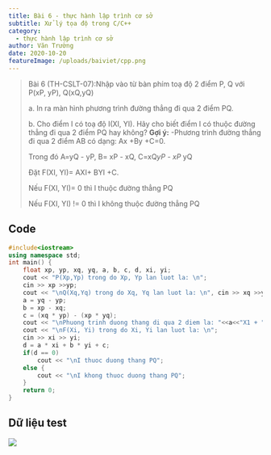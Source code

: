```yaml
---
title: Bài 6 - thực hành lập trình cơ sở
subtitle: Xử lý tọa độ trong C/C++
category:
  - thực hành lập trình cơ sở
author: Văn Trường
date: 2020-10-20
featureImage: /uploads/baiviet/cpp.png
---
```


> Bài 6 (TH-CSLT-07):Nhập vào từ bàn phím toạ độ 2 điểm P, Q với P(xP, yP), Q(xQ,yQ)
>
>a. In ra màn hình phương trình đường thẳng đi qua 2 điểm PQ.
>
>b. Cho điểm I có toạ độ I(XI, YI). Hãy cho biết điểm I có thuộc đường thẳng đi
>qua 2 điểm PQ hay không?
>**Gợi ý:**
>-Phương trình đường thẳng đi qua 2 điểm AB có dạng: Ax +By +C=0.
>
>Trong đó A=yQ - yP,  B= xP - xQ, C=xQ*yP - xP* yQ
>
>Đặt F(XI, YI)= AXI+ BYI +C.
>
>Nếu F(XI, YI)= 0 thì I thuộc đường thẳng PQ
>
>Nếu F(XI, YI) != 0 thì I không thuộc đường thẳng PQ


## Code  
```c++
#include<iostream>
using namespace std;
int main() {
    float xp, yp, xq, yq, a, b, c, d, xi, yi;
    cout << "P(Xp,Yp) trong do Xp, Yp lan luot la: \n";
    cin >> xp >>yp;
    cout << "\nQ(Xq,Yq) trong do Xq, Yq lan luot la: \n", cin >> xq >>yq;
    a = yq - yp;
    b = xp - xq;
    c = (xq * yp) - (xp * yq);
    cout << "\nPhuong trinh duong thang di qua 2 diem la: "<<a<<"X1 + "<<b<<"Y1 + "<<c<<" = 0";
    cout << "\nF(Xi, Yi) trong do Xi, Yi lan luot la: \n";
    cin >> xi >> yi;
    d = a * xi + b * yi + c;
    if(d == 0)
        cout << "\nI thuoc duong thang PQ";
    else {
        cout << "\nI khong thuoc duong thang PQ";
    }
	return 0;
}
```

## Dữ liệu test

![](https://i.ibb.co/RYTmvF5/image.png)